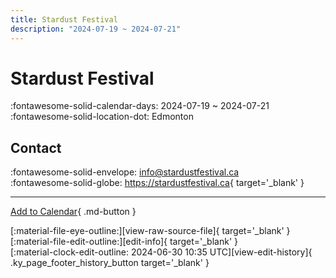 ```yaml
---
title: Stardust Festival
description: "2024-07-19 ~ 2024-07-21"
---
```


# Stardust Festival 

:fontawesome-solid-calendar-days: 2024-07-19 ~ 2024-07-21  
:fontawesome-solid-location-dot: Edmonton  

## Contact

:fontawesome-solid-envelope: <info@stardustfestival.ca>  
:fontawesome-solid-globe: <https://stardustfestival.ca>{ target='_blank' }  

---

[Add to Calendar](https://swing.news/ics/en/2024/ca/stardust-festival-2024.ics){ .md-button }

<div class="ky_page_footer" markdown>
<div class="ky_page_footer_trailing" markdown="span">
[:material-file-eye-outline:][view-raw-source-file]{ target='_blank' }
[:material-file-edit-outline:][edit-info]{ target='_blank' }
</div>
<div class="ky_page_footer_leading" markdown="span">
[:material-clock-edit-outline: 2024-06-30 10:35 UTC][view-edit-history]{ .ky_page_footer_history_button target='_blank' }
</div>
</div>

[view-raw-source-file]: https://github.com/swingdance/events/blob/main/2024/ca/stardust-festival-2024.json "View Raw Source File"
[edit-info]: https://github.com/swingdance/events/issues/new?assignees=&labels=update+event&projects=&template=03-update_entity.yml&title=%5B2024%2Fca%5D%20Stardust%20Festival&region=ca&year=2024&id=stardust-festival-2024&name=Stardust%20Festival&org_id= "Edit Info"

[view-edit-history]: https://github.com/swingdance/events/commits/main/2024/ca/stardust-festival-2024.json "View Edit History"
